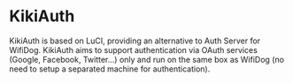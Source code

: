 KikiAuth
========

KikiAuth is based on LuCI, providing an alternative to Auth Server for WifiDog.
KikiAuth aims to support authentication via OAuth services (Google, Facebook, Twitter...) only and run on the same box as WifiDog (no need to setup a separated machine for authentication).
